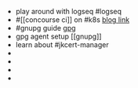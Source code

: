 - play around with logseq #logseq
- #[[concourse ci]] on #k8s [blog link](https://blog.nono.io/post/concourse_on_k8s-1/)
- #gnupg guide [gpg](https://github.com/bfrg/gpg-guide)
- gpg agent setup [[gnupg]]
- learn about #jkcert-manager
-
-
-
-